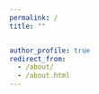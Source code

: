 ```yaml
---
permalink: /
title: ""


author_profile: true
redirect_from: 
  - /about/
  - /about.html
---
```






